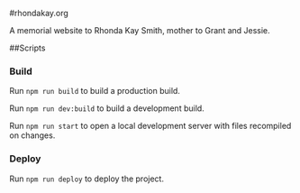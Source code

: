 #rhondakay.org

A memorial website to Rhonda Kay Smith, mother to Grant and Jessie.

##Scripts
### Build
Run `npm run build` to build a production build.

Run `npm run dev:build` to build a development build.

Run `npm run start` to open a local development server with files recompiled on changes.

### Deploy
Run `npm run deploy` to deploy the project.